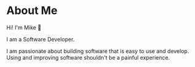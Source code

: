 # About Me

Hi! I'm Mike 👋

I am a Software Developer.

I am passionate about building software that is easy to use and develop. Using and improving software shouldn't be a painful experience.
